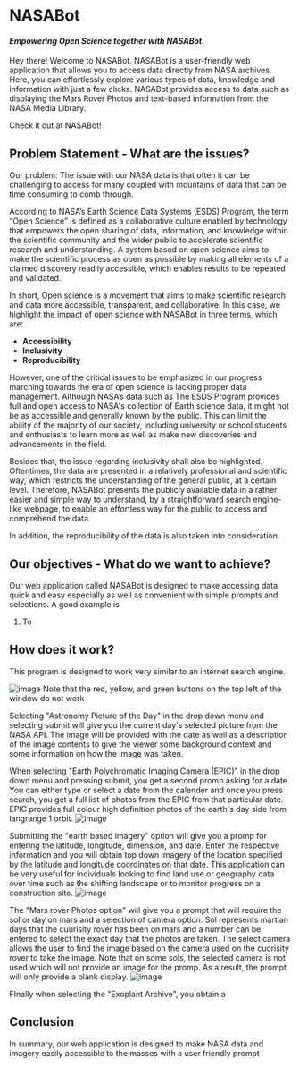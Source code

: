# NASABot
#### *Empowering Open Science together with NASABot.* 


Hey there! Welcome to NASABot. 
NASABot is a user-friendly web application that allows you to access data directly from NASA archives. 
Here, you can effortlessly explore various types of data, knowledge and information with just a few clicks. NASABot provides access to data such as displaying the Mars Rover Photos and text-based information from the NASA Media Library. 

Check it out at NASABot!

## Problem Statement - What are the issues?

Our problem: The issue with our NASA data is that often it can be challenging to access for many coupled with mountains of data that can be time consuming to comb through. 

According to NASA’s Earth Science Data Systems (ESDS) Program, the term “Open Science” is defined as a collaborative culture enabled by technology that empowers the open sharing of data, information, and knowledge within the scientific community and the wider public to accelerate scientific research and understanding. A system based on open science aims to make the scientific process as open as possible by making all elements of a claimed discovery readily accessible, which enables results to be repeated and validated.

In short, Open science is a movement that aims to make scientific research and data more accessible, transparent, and collaborative. In this case, we highlight the impact of open science with NASABot in three terms, which are: 


* **Accessibility**
* **Inclusivity**
* **Reproducibility**

However, one of the critical issues to be emphasized in our progress marching towards the era of open science is lacking proper data management. Although NASA’s data such as The ESDS Program provides full and open access to NASA's collection of Earth science data, it might not be as accessible and generally known by the public. This can limit the ability of the majority of our society, including university or school students and enthusiasts to learn more as well as make new discoveries and advancements in the field. 

Besides that, the issue regarding inclusivity shall also be highlighted. Oftentimes, the data are presented in a relatively professional and scientific way, which restricts the understanding of the general public, at a certain level. Therefore, NASABot presents the publicly available data in a rather easier and simple way to understand, by a straightforward search engine-like webpage, to enable an effortless way for the public to access and comprehend the data. 

In addition, the reproducibility of the data is also taken into consideration. 


## Our objectives - What do we want to achieve?

Our web application called NASABot is designed to make accessing data quick and easy especially as well as convenient with simple prompts and selections. A good example is 

1. To 


## How does it work?

This program is designed to work very similar to an internet search engine.

![image](https://github.com/Prithwis-2023/NASABot/assets/77130205/772d4f08-eaeb-466d-b134-0684eefed710)
Note that the red, yellow, and green buttons on the top left of the window do not work


Selecting "Astronomy Picture of the Day" in the drop down menu and selecting submit will give you the current day's selected picture from the NASA API. The image will be provided with the date as well as a description of the image contents to give the viewer some background context and some information on how the image was taken. 


When selecting "Earth Polychromatic Imaging Camera (EPIC)" in the drop down menu and pressing submit, you get a second promp asking for a date. You can either type or select a date from the calender and once you press search, you get a full list of photos from the EPIC from that particular date. EPIC provides full colour high definition photos of the earth's day side from langrange 1 orbit.
![image](https://github.com/Prithwis-2023/NASABot/assets/77130205/4f9d711d-7243-4d5d-beec-4f6dd5d4a151)


Submitting the "earth based imagery" option will give you a promp for entering the latitude, longitude, dimension, and date. Enter the respective information and you will obtain top down imagery of the location specified by the latitude and longitude coordinates on that date. This application can be very useful for individuals looking to find land use or geography data over time such as the shifting landscape or to monitor progress on a construction site. 
![image](https://github.com/Prithwis-2023/NASABot/assets/77130205/27ba5cac-c1db-4e9f-9bc0-4a0b11f75de4)


The "Mars rover Photos option" will give you a prompt that will require the sol or day on mars and a selection of camera option. Sol represents martian days that the cuorisity rover has been on mars and a number can be entered to select the exact day that the photos are taken. The select camera allows the user to find the image based on the camera used on the cuorisity rover to take the image. Note that on some sols, the selected camera is not used which will not provide an image for the promp. As a result, the prompt will only provide a blank display. 
![image](https://github.com/Prithwis-2023/NASABot/assets/77130205/78f0751c-48c0-4773-abd4-4d3733b92d41)


FInally when selecting the "Exoplant Archive", you obtain a 


## Conclusion 
In summary, our web application is designed to make NASA data and imagery easily accessible to the masses with a user friendly prompt
